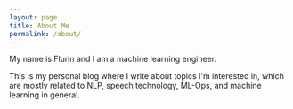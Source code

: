 ```yaml
---
layout: page
title: About Me
permalink: /about/
---
```

My name is Flurin and I am a machine learning engineer.

This is my personal blog where I write about topics I'm interested in, which are mostly related to NLP, speech technology, ML-Ops, and machine learning in general.